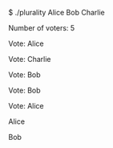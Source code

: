 $ ./plurality Alice Bob Charlie


Number of voters: 5

Vote: Alice

Vote: Charlie

Vote: Bob

Vote: Bob

Vote: Alice

Alice

Bob

